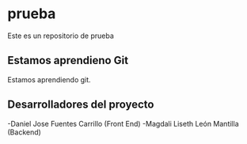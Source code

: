 # prueba

Este es un repositorio de prueba

## Estamos aprendieno Git

Estamos aprendiendo git.


## Desarrolladores del proyecto

-Daniel Jose Fuentes Carrillo (Front End)
-Magdali Liseth León Mantilla (Backend)